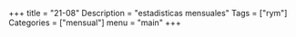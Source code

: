 +++
title = "21-08" 
Description = "estadisticas mensuales"
Tags = ["rym"]
Categories = ["mensual"]
menu = "main"
+++
<!--more-->
